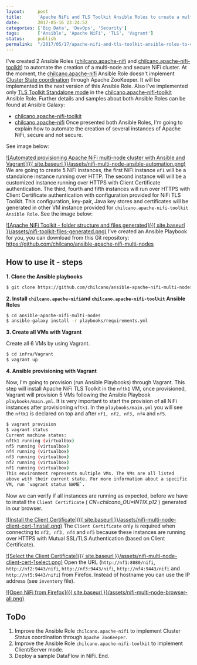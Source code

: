 ```yaml
---
layout:     post
title:      'Apache NiFi and TLS Toolkit Ansible Roles to create a multi-node secure NiFi cluster'
date:       2017-05-16 23:24:52
categories: ['Big Data', 'DevOps', 'Security']
tags:       ['Ansible', 'Apache NiFi', 'TLS', 'Vagrant']
status:     publish 
permalink:  "/2017/05/17/apache-nifi-and-tls-toolkit-ansible-roles-to-create-a-multi-node-secure-nifi-cluster/"
---
```

I've created 2 Ansible Roles ([chilcano.apache-nifi](https://galaxy.ansible.com/chilcano/apache-nifi) and [chilcano.apache-nifi-toolkit](https://galaxy.ansible.com/chilcano/apache-nifi-toolkit)) to automate the creation of a multi-node and secure NiFi cluster. At the moment, the [chilcano.apache-nifi](https://galaxy.ansible.com/chilcano/apache-nifi) Ansible Role doesn't implement [Cluster State coordination](https://nifi.apache.org/docs/nifi-docs/html/administration-guide.html#state_management) through Apache ZooKeeper. It will be implemented in the next version of this Ansible Role. Also I've implemented only [TLS Toolkit Standalone mode](https://nifi.apache.org/docs/nifi-docs/html/administration-guide.html#tls-generation-toolkit) in the [chilcano.apache-nifi-toolkit](https://galaxy.ansible.com/chilcano/apache-nifi-toolkit) Ansible Role.
Further details and samples about both Ansible Roles can be found at Ansible Galaxy:
* [chilcano.apache-nifi-toolkit](https://galaxy.ansible.com/chilcano/apache-nifi-toolkit)
* [chilcano.apache-nifi](https://galaxy.ansible.com/chilcano/apache-nifi)
Once presented both Ansible Roles, I'm going to explain how to automate the creation of several instances of Apache NiFi, secure and not secure.

<!-- more -->

See image below:  

[![Automated provisioning Apache NiFi multi-node cluster with Ansible and Vagrant]({{ site.baseurl }}/assets/nifi-multi-node-ansible-automation.png)](https://holisticsecurity.files.wordpress.com/2017/05/nifi-multi-node-ansible-automation.png)
We are going to create 5 NiFi instances, the first NiFi instance `nf1` will be a standalone instance running over HTTP. The second instance will will be a customized instance running over HTTPS with Client Certificate authentication. The third, fourth and fifth instances will run over HTTPS with Client Certificate authentication with configuration provided for NiFi TLS Toolkit. This configuration, key-pair, Java key stores and certificates will be generated in other VM instance provided for `chilcano.apache-nifi-toolkit Ansible Role`. See the image below:

[![Apache NiFi Toolkit - folder structure and files generated]({{ site.baseurl }}/assets/nifi-toolkit-files-generated.png)](https://holisticsecurity.files.wordpress.com/2017/05/nifi-toolkit-files-generated.png)
I've created an Ansible Playbook for you, you can download from this Git repository: <https://github.com/chilcano/ansible-apache-nifi-multi-nodes>

## How to use it - steps

**1. Clone the Ansible playbooks**


```sh  
$ git clone https://github.com/chilcano/ansible-apache-nifi-multi-nodes  
```  

**2. Install `chilcano.apache-nifi`and `chilcano.apache-nifi-toolkit` Ansible Roles**


```sh  
$ cd ansible-apache-nifi-multi-nodes  
$ ansible-galaxy install -r playbooks/requirements.yml  
```  

**3\. Create all VMs with Vagrant**

Create all 6 VMs by using Vagrant.

```sh  
$ cd infra/Vagrant  
$ vagrant up  
```  

**4\. Ansible provisioning with Vagrant**

Now, I'm going to provision (run Ansible Playbooks) through Vagrant. This step will install Apache NiFi TLS Toolkit in the `nftk1` VM, once provisioned, Vagrant will provision 5 VMs following the Ansible Playbook `playbooks/main.yml`. It is very important to start the provision of all NiFi instances after provisioning `nftk1`. In the `playbooks/main.yml` you will see the `nftk1` is declared on top and after `nf1, nf2, nf3, nf4` and `nf5`.

```sh  
$ vagrant provision
$ vagrant status  
Current machine states:
nftk1 running (virtualbox)  
nf5 running (virtualbox)  
nf4 running (virtualbox)  
nf3 running (virtualbox)  
nf2 running (virtualbox)  
nf1 running (virtualbox)
This environment represents multiple VMs. The VMs are all listed  
above with their current state. For more information about a specific  
VM, run `vagrant status NAME`.  
```  

Now we can verify if all instances are running as expected, before we have to install the `Client Certificate` ( _CN=chilcano_OU=INTIX.p12_ ) generated in our browser.  

[![Install the Client Certificate]({{ site.baseurl }}/assets/nifi-multi-node-client-cert-1install.png)](https://holisticsecurity.files.wordpress.com/2017/05/nifi-multi-node-client-cert-1install.png)
The `Client Certificate` only is required when connecting to `nf2, nf3, nf4` and `nf5` because these instances are running over HTTPS with Mutual SSL/TLS Authentication (based on Client Certificate).  

[![Select the Client Certificate]({{ site.baseurl }}/assets/nifi-multi-node-client-cert-1select.png)](https://holisticsecurity.files.wordpress.com/2017/05/nifi-multi-node-client-cert-1select.png)
Open the URL (`http://nf1:8080/nifi`, `http://nf2:9443/nifi`, `http://nf3:9443/nifi`, `http://nf4:9443/nifi` and `http://nf5:9443/nifi`) from Firefox. Instead of hostname you can use the IP address (see `inventory` file).  

[![Open NiFi from Firefox]({{ site.baseurl }}/assets/nifi-multi-node-browser-all.png)](https://holisticsecurity.files.wordpress.com/2017/05/nifi-multi-node-browser-all.png)

## ToDo
1. Improve the Ansible Role `chilcano.apache-nifi` to implement Cluster Status coordination through `Apache ZooKeeper`.
2. Improve the Ansible Role `chilcano.apache-nifi-toolkit` to implement Client/Server mode.
3. Deploy a sample DataFlow in NiFi. 
End.
